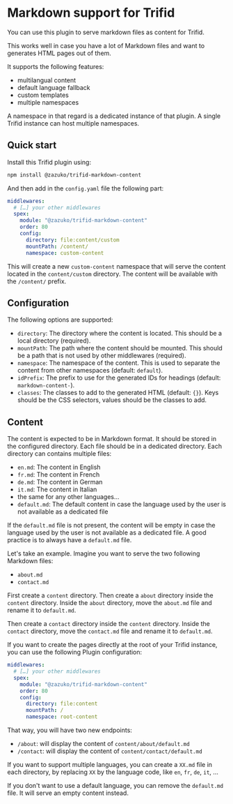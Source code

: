 # Markdown support for Trifid

You can use this plugin to serve markdown files as content for Trifid.

This works well in case you have a lot of Markdown files and want to generates HTML pages out of them.

It supports the following features:

- multilangual content
- default language fallback
- custom templates
- multiple namespaces

A namespace in that regard is a dedicated instance of that plugin.
A single Trifid instance can host multiple namespaces.

## Quick start

Install this Trifid plugin using:

```sh
npm install @zazuko/trifid-markdown-content
```

And then add in the `config.yaml` file the following part:

```yaml
middlewares:
  # […] your other middlewares
  spex:
    module: "@zazuko/trifid-markdown-content"
    order: 80
    config:
      directory: file:content/custom
      mountPath: /content/
      namespace: custom-content
```

This will create a new `custom-content` namespace that will serve the content located in the `content/custom` directory.
The content will be available with the `/content/` prefix.

## Configuration

The following options are supported:

- `directory`: The directory where the content is located. This should be a local directory (required).
- `mountPath`: The path where the content should be mounted. This should be a path that is not used by other middlewares (required).
- `namespace`: The namespace of the content. This is used to separate the content from other namespaces (default: `default`).
- `idPrefix`: The prefix to use for the generated IDs for headings (default: `markdown-content-`).
- `classes`: The classes to add to the generated HTML (default: `{}`). Keys should be the CSS selectors, values should be the classes to add.

## Content

The content is expected to be in Markdown format.
It should be stored in the configured directory.
Each file should be in a dedicated directory.
Each directory can contains multiple files:

- `en.md`: The content in English
- `fr.md`: The content in French
- `de.md`: The content in German
- `it.md`: The content in Italian
- the same for any other languages…
- `default.md`: The default content in case the language used by the user is not available as a dedicated file

If the `default.md` file is not present, the content will be empty in case the language used by the user is not available as a dedicated file.
A good practice is to always have a `default.md` file.

Let's take an example.
Imagine you want to serve the two following Markdown files:

- `about.md`
- `contact.md`

First create a `content` directory.
Then create a `about` directory inside the `content` directory.
Inside the `about` directory, move the `about.md` file and rename it to `default.md`.

Then create a `contact` directory inside the `content` directory.
Inside the `contact` directory, move the `contact.md` file and rename it to `default.md`.

If you want to create the pages directly at the root of your Trifid instance, you can use the following Plugin configuration:

```yaml
middlewares:
  # […] your other middlewares
  spex:
    module: "@zazuko/trifid-markdown-content"
    order: 80
    config:
      directory: file:content
      mountPath: /
      namespace: root-content
```

That way, you will have two new endpoints:

- `/about`: will display the content of `content/about/default.md`
- `/contact`: will display the content of `content/contact/default.md`

If you want to support multiple languages, you can create a `XX.md` file in each directory, by replacing `XX` by the language code, like `en`, `fr`, `de`, `it`, …

If you don't want to use a default language, you can remove the `default.md` file.
It will serve an empty content instead.
